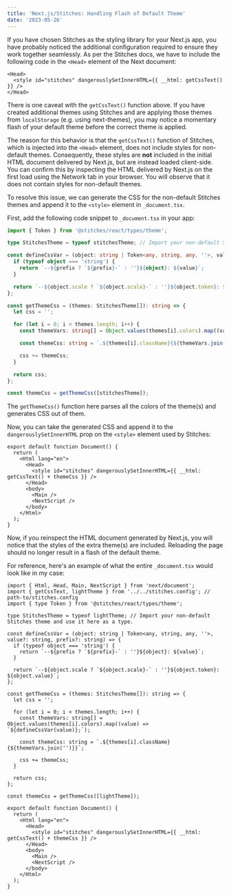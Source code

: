 ```yaml
---
title: 'Next.js/Stitches: Handling Flash of Default Theme'
date: '2023-05-26'
---
```


If you have chosen Stitches as the styling library for your Next.js app, you have probably noticed the additional configuration required to ensure they work together seamlessly. As per the Stitches docs, we have to include the following code in the `<Head>` element of the Next document:

```tsx {2} showLineNumbers
<Head>
  <style id="stitches" dangerouslySetInnerHTML={{ __html: getCssText() }} />
</Head>
```

There is one caveat with the `getCssText()` function above. If you have created additional themes using Stitches and are applying those themes from `localStorage` (e.g. using next-themes), you may notice a momentary flash of your default theme before the correct theme is applied.

The reason for this behavior is that the `getCssText()` function of Stitches, which is injected into the `<Head>` element, does not include styles for non-default themes. Consequently, these styles are **not** included in the initial HTML document delivered by Next.js, but are instead loaded client-side. You can confirm this by inspecting the HTML delivered by Next.js on the first load using the Network tab in your browser. You will observe that it does not contain styles for non-default themes.

To resolve this issue, we can generate the CSS for the non-default Stitches themes and append it to the `<style>` element in `_document.tsx`.

First, add the following code snippet to `_document.tsx` in your app:

```ts showLineNumbers
import { Token } from '@stitches/react/types/theme';

type StitchesTheme = typeof stitchesTheme; // Import your non-default Stitches theme and use it here as a type. 

const defineCssVar = (object: string | Token<any, string, any, ''>, value?: string, prefix?: string) => {
  if (typeof object === 'string') {
    return `--${prefix ? `${prefix}-` : ''}${object}: ${value}`;
  }

  return `--${object.scale ? `${object.scale}-` : ''}${object.token}: ${object.value}`;
};

const getThemeCss = (themes: StitchesTheme[]): string => {
  let css = '';

  for (let i = 0; i < themes.length; i++) {
    const themeVars: string[] = Object.values(themes[i].colors).map((value) => `${defineCssVar(value)};`);

    const themeCss: string = `.${themes[i].className}{${themeVars.join('')}}`;

    css += themeCss;
  }

  return css;
};

const themeCss = getThemeCss([stitchesTheme]);
```

The `getThemeCss()` function here parses all the colors of the theme(s) and generates CSS out of them. 

Now, you can take the generated CSS and append it to the `dangerouslySetInnerHTML` prop on the `<style>` element used by Stitches:

``` tsx {5} showLineNumbers
export default function Document() {
  return (
    <Html lang="en">
      <Head>
        <style id="stitches" dangerouslySetInnerHTML={{ __html: getCssText() + themeCss }} />
      </Head>
      <body>
        <Main />
        <NextScript />
      </body>
    </Html>
  );
}
```

Now, if you reinspect the HTML document generated by Next.js, you will notice that the styles of the extra theme(s) are included. Reloading the page should no longer result in a flash of the default theme. 

For reference, here's an example of what the entire `_document.tsx` would look like in my case:

``` tsx showLineNumbers
import { Html, Head, Main, NextScript } from 'next/document';
import { getCssText, lightTheme } from '../../stitches.config'; // path-to/stitches.config
import { type Token } from '@stitches/react/types/theme';

type StitchesTheme = typeof lightTheme; // Import your non-default Stitches theme and use it here as a type.

const defineCssVar = (object: string | Token<any, string, any, ''>, value?: string, prefix?: string) => {
  if (typeof object === 'string') {
    return `--${prefix ? `${prefix}-` : ''}${object}: ${value}`;
  }

  return `--${object.scale ? `${object.scale}-` : ''}${object.token}: ${object.value}`;
};

const getThemeCss = (themes: StitchesTheme[]): string => {
  let css = '';

  for (let i = 0; i < themes.length; i++) {
    const themeVars: string[] = Object.values(themes[i].colors).map((value) => `${defineCssVar(value)};`);

    const themeCss: string = `.${themes[i].className}{${themeVars.join('')}}`;

    css += themeCss;
  }

  return css;
};

const themeCss = getThemeCss([lightTheme]);

export default function Document() {
  return (
    <Html lang="en">
      <Head>
        <style id="stitches" dangerouslySetInnerHTML={{ __html: getCssText() + themeCss }} />
      </Head>
      <body>
        <Main />
        <NextScript />
      </body>
    </Html>
  );
}
```